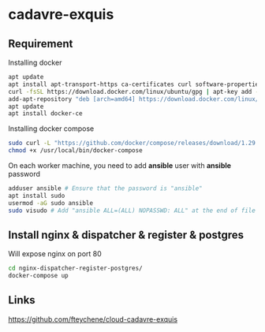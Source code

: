 # cadavre-exquis

## Requirement

Installing docker
```bash
apt update
apt install apt-transport-https ca-certificates curl software-properties-common
curl -fsSL https://download.docker.com/linux/ubuntu/gpg | apt-key add -
add-apt-repository "deb [arch=amd64] https://download.docker.com/linux/ubuntu focal stable"
apt update
apt install docker-ce
```

Installing docker compose
```bash
sudo curl -L "https://github.com/docker/compose/releases/download/1.29.2/docker-compose-$(uname -s)-$(uname -m)" -o /usr/local/bin/docker-compose
chmod +x /usr/local/bin/docker-compose
```

On each worker machine, you need to add **ansible** user with **ansible** password
```bash
adduser ansible # Ensure that the password is "ansible"
apt install sudo
usermod -aG sudo ansible
sudo visudo # Add "ansible ALL=(ALL) NOPASSWD: ALL" at the end of file
```

## Install nginx & dispatcher & register & postgres

Will expose nginx on port 80
```bash
cd nginx-dispatcher-register-postgres/
docker-compose up
```

## Links
https://github.com/fteychene/cloud-cadavre-exquis

